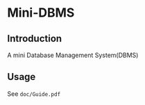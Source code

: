 # Mini-DBMS
## Introduction

A mini Database Management System(DBMS)

## Usage

See `doc/Guide.pdf`

